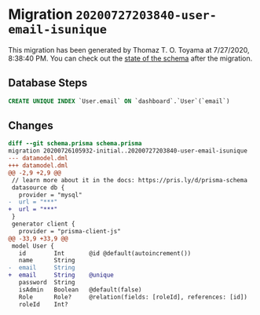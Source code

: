 # Migration `20200727203840-user-email-isunique`

This migration has been generated by Thomaz T. O. Toyama at 7/27/2020, 8:38:40 PM.
You can check out the [state of the schema](./schema.prisma) after the migration.

## Database Steps

```sql
CREATE UNIQUE INDEX `User.email` ON `dashboard`.`User`(`email`)
```

## Changes

```diff
diff --git schema.prisma schema.prisma
migration 20200726105932-initial..20200727203840-user-email-isunique
--- datamodel.dml
+++ datamodel.dml
@@ -2,9 +2,9 @@
 // learn more about it in the docs: https://pris.ly/d/prisma-schema
 datasource db {
   provider = "mysql"
-  url = "***"
+  url = "***"
 }
 generator client {
   provider = "prisma-client-js"
@@ -33,9 +33,9 @@
 model User {
   id        Int       @id @default(autoincrement())
   name      String
-  email     String
+  email     String    @unique
   password  String
   isAdmin   Boolean   @default(false)
   Role      Role?     @relation(fields: [roleId], references: [id])
   roleId    Int?
```


